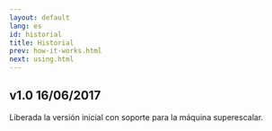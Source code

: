 ```yaml
---
layout: default
lang: es
id: historial
title: Historial
prev: how-it-works.html
next: using.html
---
```


## v1.0 16/06/2017

Liberada la versión inicial con soporte para la máquina superescalar.
